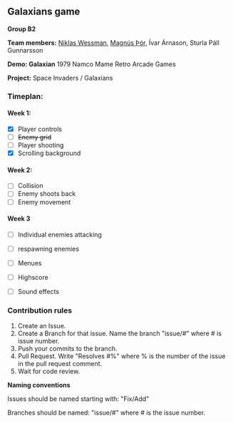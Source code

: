 ## Galaxians game

**Group B2**

**Team members:** [Niklas Wessman](https://github.com/nwessman), [Magnús Þór](https://github.com/maggithor97), Ívar Árnason, Sturla Páll Gunnarsson

**Demo: Galaxian** 1979 Namco Mame Retro Arcade Games

**Project:** Space Invaders / Galaxians


### Timeplan:

#### Week 1:
- [x] Player controls 
- [ ] <s>Enemy grid</s>
- [ ] Player shooting
- [x] Scrolling background 

#### Week 2:
- [ ] Collision 
- [ ] Enemy shoots back
- [ ] Enemy movement

#### Week 3
- [ ] Individual enemies attacking
- [ ] respawning enemies
- [ ] Menues
- [ ] Highscore
- [ ] Sound effects


### Contribution rules

1. Create an Issue. 
2. Create a Branch for that issue. Name the branch "issue/#" where # is issue number.
3. Push your commits to the branch.
4. Pull Request. Write "Resolves #%" where % is the number of the issue in the pull request comment.
5. Wait for code review.

**Naming conventions**

Issues should be named starting with: "Fix/Add" 

Branches should be named: "issue/#" where # is the issue number.

